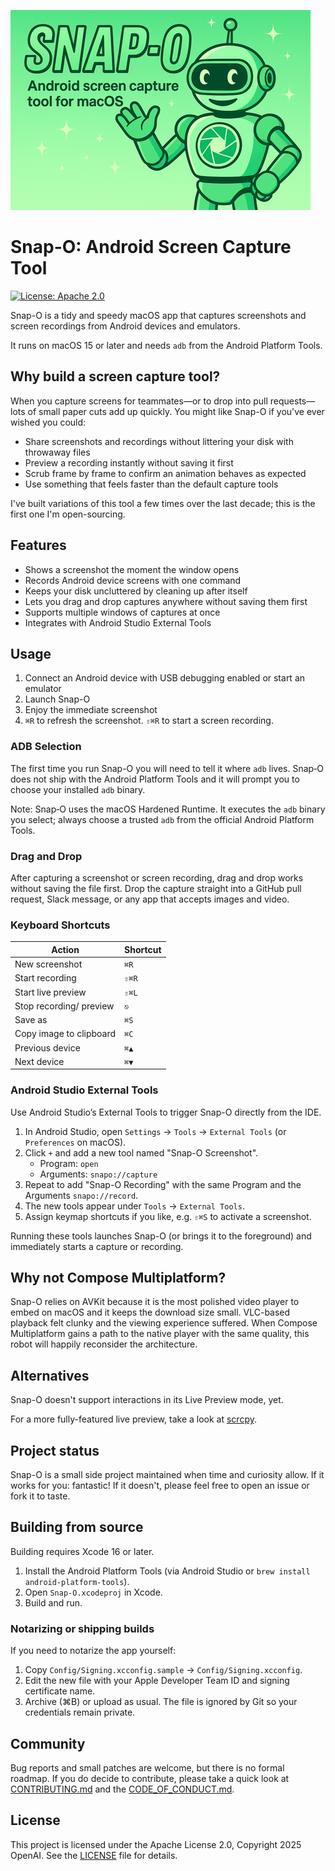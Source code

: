 <p>
  <img src=".github/banner.png" alt="Snap-O: Android screen capture tool for macOS">
</p>

# Snap-O: Android Screen Capture Tool

[![License: Apache 2.0](https://img.shields.io/badge/License-Apache%202.0-blue.svg)](LICENSE)

Snap-O is a tidy and speedy macOS app that captures screenshots and screen recordings from Android devices and emulators.

It runs on macOS 15 or later and needs `adb` from the Android Platform Tools.

## Why build a screen capture tool?

When you capture screens for teammates—or to drop into pull requests—lots of small paper
cuts add up quickly. You might like Snap-O if you've ever wished you could:

- Share screenshots and recordings without littering your disk with throwaway files
- Preview a recording instantly without saving it first
- Scrub frame by frame to confirm an animation behaves as expected
- Use something that feels faster than the default capture tools

I've built variations of this tool a few times over the last decade; this is the first one
I'm open-sourcing.

## Features

- Shows a screenshot the moment the window opens
- Records Android device screens with one command
- Keeps your disk uncluttered by cleaning up after itself
- Lets you drag and drop captures anywhere without saving them first
- Supports multiple windows of captures at once
- Integrates with Android Studio External Tools

## Usage

1. Connect an Android device with USB debugging enabled or start an emulator
2. Launch Snap-O
3. Enjoy the immediate screenshot
4. `⌘R` to refresh the screenshot. `⇧⌘R` to start a screen recording.

### ADB Selection

The first time you run Snap-O you will need to tell it where `adb` lives. Snap‑O does not ship with the Android Platform Tools and it will prompt you to choose your installed `adb` binary.

Note: Snap‑O uses the macOS Hardened Runtime. It executes the `adb` binary you select; always choose a trusted `adb` from the official Android Platform Tools.

### Drag and Drop

After capturing a screenshot or screen recording, drag and drop works without saving the file first. Drop the capture straight into a GitHub pull request, Slack message, or any app that accepts images and video.

### Keyboard Shortcuts

| Action                  | Shortcut |
|-------------------------|----------|
| New screenshot          | `⌘R`     |
| Start recording         | `⇧⌘R`    |
| Start live preview      | `⇧⌘L`    |
| Stop recording/ preview | `⎋`      |
| Save as                 | `⌘S`     |
| Copy image to clipboard | `⌘C`     |
| Previous device         | `⌘▲`     |
| Next device             | `⌘▼`     |

### Android Studio External Tools

Use Android Studio’s External Tools to trigger Snap-O directly from the IDE.

1. In Android Studio, open `Settings` → `Tools` → `External Tools` (or `Preferences` on macOS).
2. Click `+` and add a new tool named "Snap-O Screenshot".
   - Program: `open`
   - Arguments: `snapo://capture`
3. Repeat to add "Snap-O Recording" with the same Program and the Arguments `snapo://record`.
4. The new tools appear under `Tools` → `External Tools`.
5. Assign keymap shortcuts if you like, e.g. `⇧⌘S` to activate a screenshot.

Running these tools launches Snap-O (or brings it to the foreground) and immediately starts a capture or recording.

## Why not Compose Multiplatform?

Snap-O relies on AVKit because it is the most polished video player to embed on macOS and it keeps the download size small. VLC-based playback felt clunky and the viewing experience suffered. When Compose Multiplatform gains a path to the native player with the same quality, this robot will happily reconsider the architecture.

## Alternatives

Snap-O doesn't support interactions in its Live Preview mode, yet.

For a more fully-featured live preview, take a look at [scrcpy](https://github.com/Genymobile/scrcpy).

## Project status

Snap-O is a small side project maintained when time and curiosity allow. If it
works for you: fantastic! If it doesn't, please feel free to open an issue or
fork it to taste.

## Building from source

Building requires Xcode 16 or later.

1. Install the Android Platform Tools (via Android Studio or `brew install android-platform-tools`).
2. Open `Snap-O.xcodeproj` in Xcode.
3. Build and run.

### Notarizing or shipping builds

If you need to notarize the app yourself:

1. Copy `Config/Signing.xcconfig.sample` → `Config/Signing.xcconfig`.
2. Edit the new file with your Apple Developer Team ID and signing certificate name.
3. Archive (⌘B) or upload as usual. The file is ignored by Git so your credentials remain private.

## Community

Bug reports and small patches are welcome, but there is no formal roadmap. If
you do decide to contribute, please take a quick look at
[CONTRIBUTING.md](CONTRIBUTING.md) and the
[CODE_OF_CONDUCT.md](CODE_OF_CONDUCT.md).

## License

This project is licensed under the Apache License 2.0, Copyright 2025 OpenAI. See the [LICENSE](LICENSE) file for details.
